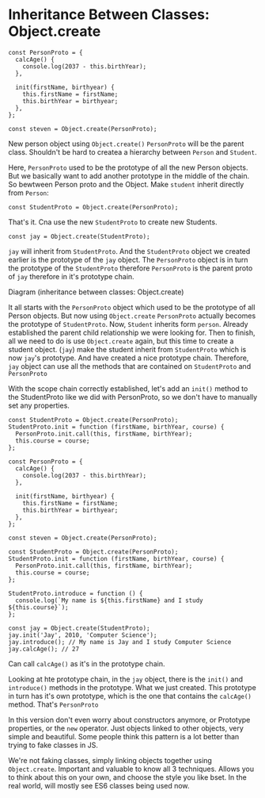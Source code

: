 # Inheritance Between Classes: Object.create

```
const PersonProto = {
  calcAge() {
    console.log(2037 - this.birthYear);
  },

  init(firstName, birthyear) {
    this.firstName = firstName;
    this.birthYear = birthyear;
  },
};

const steven = Object.create(PersonProto);
```

New person object using `Object.create()` `PersonProto` will be the parent class. Shouldn't be hard to createa a hierarchy between `Person` and `Student`.

Here, `PersonProto` used to be the prototype of all the new Person objects. But we basically want to add another prototype in the middle of the chain. So bewtween Person proto and the Object. Make `student` inherit directly from `Person`:

```
const StudentProto = Object.create(PersonProto);
```

That's it. Cna use the new `StudentProto` to create new Students.

```
const jay = Object.create(StudentProto);
```

`jay` will inherit from `StudentProto`. And the `StudentProto` object we created earlier is the prototype of the `jay` object. The `PersonProto` object is in turn the prototype of the `StudentProto` therefore `PersonProto` is the parent proto of `jay` therefore in it's prototype chain.

Diagram (inheritance between classes: Object.create)

It all starts with the `PersonProto` object which used to be the prototype of all Person objects. But now using `Object.create` `PersonProto` actually becomes the prototype of `StudentProto`. Now, `Student` inherits form `person`. Already established the parent child relationship we were looking for. Then to finish, all we need to do is use `Object.create` again, but this time to create a student object. (`jay`) make the student inherit from `StudentProto` which is now `jay`'s prototype. And have created a nice prototype chain. Therefore, `jay` object can use all the methods that are contained on `StudentProto` and `PersonProto`

With the scope chain correctly established, let's add an `init()` method to the StudentProto like we did with PersonProto, so we don't have to manually set any properties.

```
const StudentProto = Object.create(PersonProto);
StudentProto.init = function (firstName, birthYear, course) {
  PersonProto.init.call(this, firstName, birthYear);
  this.course = course;
};
```

```
const PersonProto = {
  calcAge() {
    console.log(2037 - this.birthYear);
  },

  init(firstName, birthyear) {
    this.firstName = firstName;
    this.birthYear = birthyear;
  },
};

const steven = Object.create(PersonProto);

const StudentProto = Object.create(PersonProto);
StudentProto.init = function (firstName, birthYear, course) {
  PersonProto.init.call(this, firstName, birthYear);
  this.course = course;
};

StudentProto.introduce = function () {
  console.log(`My name is ${this.firstName} and I study ${this.course}`);
};

const jay = Object.create(StudentProto);
jay.init('Jay', 2010, 'Computer Science');
jay.introduce(); // My name is Jay and I study Computer Science
jay.calcAge(); // 27
```

Can call `calcAge()` as it's in the prototype chain.

Looking at hte prototype chain, in the `jay` object, there is the `init()` and `introduce()` methods in the prototype. What we just created. This prototype in turn has it's own prototype, which is the one that contains the `calcAge()` method. That's `PersonProto`

In this version don't even worry about constructors anymore, or Prototype properties, or the `new` operator. Just objects linked to other objects, very simple and beautiful. Some people think this pattern is a lot better than trying to fake classes in JS.

We're not faking classes, simply linking objects together using `Object.create`. Important and valuable to know all 3 techniques. Allows you to think about this on your own, and choose the style you like bset. In the real world, will mostly see ES6 classes being used now.
